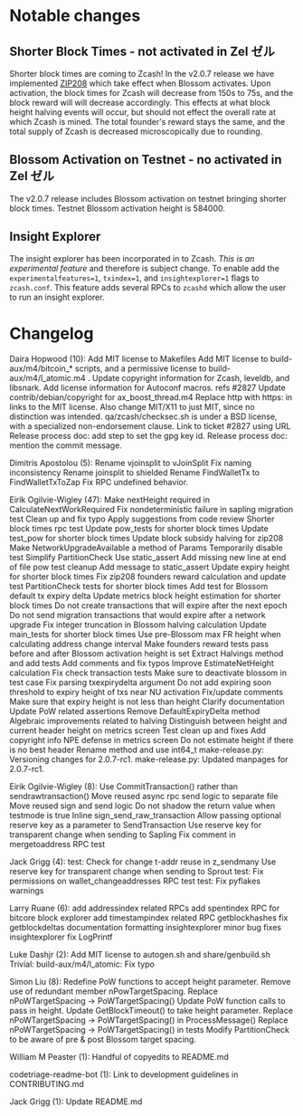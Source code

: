 Notable changes
===============

Shorter Block Times - not activated in Zel ゼル
-------------------
Shorter block times are coming to Zcash! In the v2.0.7 release we have implemented [ZIP208](https://github.com/zcash/zips/blob/master/zip-0208.rst) which take effect when Blossom activates. Upon activation, the block times for Zcash will decrease from 150s to 75s, and the block reward will will decrease accordingly. This effects at what block height halving events will occur, but should not effect the overall rate at which Zcash is mined. The total founder's reward stays the same, and the total supply of Zcash is decreased microscopically due to rounding.

Blossom Activation on Testnet - no activated in Zel ゼル
-----------------------------
The v2.0.7 release includes Blossom activation on testnet bringing shorter block times. Testnet Blossom activation height is 584000.

Insight Explorer
----------------
The insight explorer has been incorporated in to Zcash. *This is an experimental feature* and therefore is subject change. To enable add the `experimentalfeatures=1`, `txindex=1`, and `insightexplorer=1` flags to `zcash.conf`. This feature adds several RPCs to `zcashd` which allow the user to run an insight explorer.

Changelog
=========

Daira Hopwood (10):
      Add MIT license to Makefiles
      Add MIT license to build-aux/m4/bitcoin_* scripts, and a permissive license to build-aux/m4/l_atomic.m4 .
      Update copyright information for Zcash, leveldb, and libsnark.
      Add license information for Autoconf macros. refs #2827
      Update contrib/debian/copyright for ax_boost_thread.m4
      Replace http with https: in links to the MIT license. Also change MIT/X11 to just MIT, since no distinction was intended.
      qa/zcash/checksec.sh is under a BSD license, with a specialized non-endorsement clause.
      Link to ticket #2827 using URL
      Release process doc: add step to set the gpg key id.
      Release process doc: mention the commit message.

Dimitris Apostolou (5):
      Rename vjoinsplit to vJoinSplit
      Fix naming inconsistency
      Rename joinsplit to shielded
      Rename FindWalletTx to FindWalletTxToZap
      Fix RPC undefined behavior.

Eirik Ogilvie-Wigley (47):
      Make nextHeight required in CalculateNextWorkRequired
      Fix nondeterministic failure in sapling migration test
      Clean up and fix typo
      Apply suggestions from code review
      Shorter block times rpc test
      Update pow_tests for shorter block times
      Update test_pow for shorter block times
      Update block subsidy halving for zip208
      Make NetworkUpgradeAvailable a method of Params
      Temporarily disable test
      Simplify PartitionCheck
      Use static_assert
      Add missing new line at end of file
      pow test cleanup
      Add message to static_assert
      Update expiry height for shorter block times
      Fix zip208 founders reward calculation and update test
      PartitionCheck tests for shorter block times
      Add test for Blossom default tx expiry delta
      Update metrics block height estimation for shorter block times
      Do not create transactions that will expire after the next epoch
      Do not send migration transactions that would expire after a network upgrade
      Fix integer truncation in Blossom halving calculation
      Update main_tests for shorter block times
      Use pre-Blossom max FR height when calculating address change interval
      Make founders reward tests pass before and after Blossom activation height is set
      Extract Halvings method and add tests
      Add comments and fix typos
      Improve EstimateNetHeight calculation
      Fix check transaction tests
      Make sure to deactivate blossom in test case
      Fix parsing txexpirydelta argument
      Do not add expiring soon threshold to expiry height of txs near NU activation
      Fix/update comments
      Make sure that expiry height is not less than height
      Clarify documentation
      Update PoW related assertions
      Remove DefaultExpiryDelta method
      Algebraic improvements related to halving
      Distinguish between height and current header height on metrics screen
      Test clean up and fixes
      Add copyright info
      NPE defense in metrics screen
      Do not estimate height if there is no best header
      Rename method and use int64_t
      make-release.py: Versioning changes for 2.0.7-rc1.
      make-release.py: Updated manpages for 2.0.7-rc1.

Eirik Ogilvie-Wigley (8):
      Use CommitTransaction() rather than sendrawtransaction()
      Move reused async rpc send logic to separate file
      Move reused sign and send logic
      Do not shadow the return value when testmode is true
      Inline sign_send_raw_transaction
      Allow passing optional reserve key as a parameter to SendTransaction
      Use reserve key for transparent change when sending to Sapling
      Fix comment in mergetoaddress RPC test

Jack Grigg (4):
      test: Check for change t-addr reuse in z_sendmany
      Use reserve key for transparent change when sending to Sprout
      test: Fix permissions on wallet_changeaddresses RPC test
      test: Fix pyflakes warnings

Larry Ruane (6):
      add addressindex related RPCs
      add spentindex RPC for bitcore block explorer
      add timestampindex related RPC getblockhashes
      fix getblockdeltas documentation formatting
      insightexplorer minor bug fixes
      insightexplorer fix LogPrintf

Luke Dashjr (2):
      Add MIT license to autogen.sh and share/genbuild.sh
      Trivial: build-aux/m4/l_atomic: Fix typo

Simon Liu (8):
      Redefine PoW functions to accept height parameter.
      Remove use of redundant member nPowTargetSpacing.
      Replace nPoWTargetSpacing -> PoWTargetSpacing()
      Update PoW function calls to pass in height.
      Update GetBlockTimeout() to take height parameter.
      Replace nPoWTargetSpacing -> PoWTargetSpacing() in ProcessMessage()
      Replace nPoWTargetSpacing -> PoWTargetSpacing() in tests
      Modify PartitionCheck to be aware of pre & post Blossom target spacing.

William M Peaster (1):
      Handful of copyedits to README.md

codetriage-readme-bot (1):
      Link to development guidelines in CONTRIBUTING.md

Jack Grigg (1):
      Update README.md

